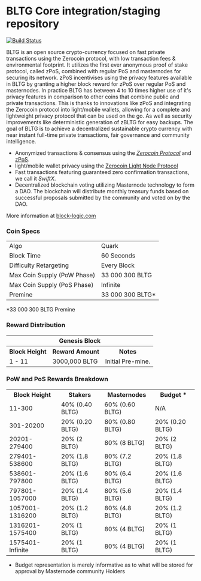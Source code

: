 BLTG Core integration/staging repository
=====================================

[![Build Status](https://travis-ci.org/Block-Logic-Technology-Group/bltg.svg?branch=master)](https://travis-ci.org/Block-Logic-Technology-Group/bltg.svg?branch=master)

BLTG is an open source crypto-currency focused on fast private transactions using the Zerocoin protocol, with low transaction fees & environmental footprint.  It utilizes the first ever anonymous proof of stake protocol, called zPoS, combined with regular PoS and masternodes for securing its network. zPoS incentivises using the privacy features available in BLTG by granting a higher block reward for zPoS over regular PoS and masternodes. In practice BLTG has between 4 to 10 times higher use of it's privacy features in comparison to other coins that combine public and private transactions. This is thanks to innovations like zPoS and integrating the Zerocoin protocol into light/mobile wallets, allowing for a complete and lightweight privacy protocol that can be used on the go. As well as security improvements like deterministic generation of zBLTG for easy backups.
The goal of BLTG is to achieve a decentralized sustainable crypto currency with near instant full-time private transactions, fair governance and community intelligence.
- Anonymized transactions & consensus using the [_Zerocoin Protocol_](http://www.pivx.org/zpiv) and [zPoS](https://pivx.org/zpos/).
- light/mobile wallet privacy using the [Zerocoin Light Node Protocol](https://pivx.org/wp-content/uploads/2018/11/Zerocoin_Light_Node_Protocol.pdf)
- Fast transactions featuring guaranteed zero confirmation transactions, we call it _SwiftX_.
- Decentralized blockchain voting utilizing Masternode technology to form a DAO. The blockchain will distribute monthly treasury funds based on successful proposals submitted by the community and voted on by the DAO.

More information at [block-logic.com](https://block-logic.com)

### Coin Specs
<table>
<tr><td>Algo</td><td>Quark</td></tr>
<tr><td>Block Time</td><td>60 Seconds</td></tr>
<tr><td>Difficulty Retargeting</td><td>Every Block</td></tr>
<tr><td>Max Coin Supply (PoW Phase)</td><td>33 000 300 BLTG</td></tr>
<tr><td>Max Coin Supply (PoS Phase)</td><td>Infinite</td></tr>
<tr><td>Premine</td><td>33 000 300 BLTG*</td></tr>
</table>

*33 000 300 BLTG Premine

### Reward Distribution

<table>
<th colspan=4>Genesis Block</th>
<tr><th>Block Height</th><th>Reward Amount</th><th>Notes</th></tr>
<tr><td>1 - 11</td><td>3000,000 BLTG</td><td>Initial Pre-mine. </td></tr>
</table>

### PoW and PoS Rewards Breakdown

<table>
<th>Block Height</th><th>Stakers</th><th>Masternodes</th><th>Budget *</th>
<tr><td>11-300</td><td>40% (0.40 BLTG)</td><td>60% (0.60 BLTG)</td><td>N/A</td></tr>
<tr><td>301-20200</td><td>20% (0.20 BLTG)</td><td>80% (0.80 BLTG)</td><td>20% (0.20 BLTG)</td></tr>
<tr><td>20201-279400</td><td>20% (2 BLTG)</td><td>80% (8 BLTG)</td><td>20% (2 BLTG)</td></tr>
<tr><td>279401-538600</td><td>20% (1.8 BLTG)</td><td>80% (7.2 BLTG)</td><td>20% (1.8 BLTG)</td></tr>
<tr><td>538601-797800</td><td>20% (1.6 BLTG)</td><td>80% (6.4 BLTG)</td><td>20% (1.6 BLTG)</td></tr>
<tr><td>797801-1057000</td><td>20% (1.4 BLTG)</td><td>80% (5.6 BLTG)</td><td>20% (1.4 BLTG)</td></tr>
<tr><td>1057001-1316200</td><td>20% (1.2 BLTG)</td><td>80% (4.8 BLTG)</td><td>20% (1.2 BLTG)</td></tr>
<tr><td>1316201-1575400</td><td>20% (1 BLTG)</td><td>80% (4 BLTG)</td><td>20% (1 BLTG)</td></tr>
<tr><td>1575401-Infinite</td><td>20% (1 BLTG)</td><td>80% (4 BLTG)</td><td>20% (1 BLTG)</td></tr>
</table>

* Budget representation is merely informative as to what will be stored for approval by Masternode community Holders
